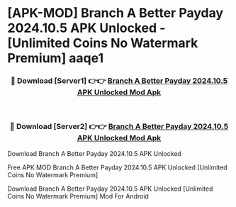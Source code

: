 # [APK-MOD] Branch  A Better Payday 2024.10.5 APK Unlocked - [Unlimited Coins No Watermark Premium] aaqe1



<div align="center">
<h3>🔴 Download [Server1] 👉👉 <a href="https://momento.my/?title=Branch__A_Better_Payday_2024.10.5_APK_Unlocked">Branch  A Better Payday 2024.10.5 APK Unlocked Mod Apk</a></h3><br>

<h3>🔴 Download [Server2] 👉👉 <a href="https://momento.my/?title=Branch__A_Better_Payday_2024.10.5_APK_Unlocked">Branch  A Better Payday 2024.10.5 APK Unlocked Mod Apk</a></h3>
</div>



Download Branch  A Better Payday 2024.10.5 APK Unlocked 

Free APK MOD Branch  A Better Payday 2024.10.5 APK Unlocked [Unlimited Coins No Watermark Premium]

Download Branch  A Better Payday 2024.10.5 APK Unlocked [Unlimited Coins No Watermark Premium] Mod For Android
